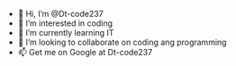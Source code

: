 - 👋 Hi, I’m @Dt-code237
- 👀 I’m interested in coding 
- 🌱 I’m currently learning IT
- 💞️ I’m looking to collaborate on coding ang programming 
- 📫 Get me on Google at Dt-code237

<!---
Dt-code237/Dt-code237 is a ✨ special ✨ repository because its `README.md` (this file) appears on your GitHub profile.
You can click the Preview link to take a look at your changes.
--->
